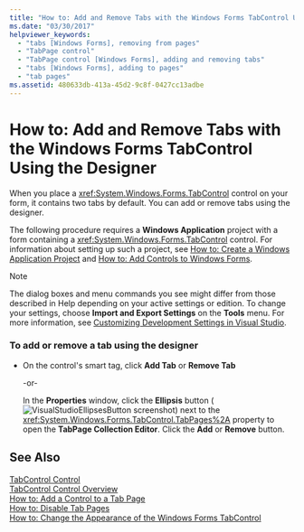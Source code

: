 ```yaml
---
title: "How to: Add and Remove Tabs with the Windows Forms TabControl Using the Designer"
ms.date: "03/30/2017"
helpviewer_keywords: 
  - "tabs [Windows Forms], removing from pages"
  - "TabPage control"
  - "TabPage control [Windows Forms], adding and removing tabs"
  - "tabs [Windows Forms], adding to pages"
  - "tab pages"
ms.assetid: 480633db-413a-45d2-9c8f-0427cc13adbe
---
```

# How to: Add and Remove Tabs with the Windows Forms TabControl Using the Designer
When you place a <xref:System.Windows.Forms.TabControl> control on your form, it contains two tabs by default. You can add or remove tabs using the designer.  
  
 The following procedure requires a **Windows Application** project with a form containing a <xref:System.Windows.Forms.TabControl> control. For information about setting up such a project, see [How to: Create a Windows Application Project](http://msdn.microsoft.com/library/b2f93fed-c635-4705-8d0e-cf079a264efa) and [How to: Add Controls to Windows Forms](../../../../docs/framework/winforms/controls/how-to-add-controls-to-windows-forms.md).  
  
> [!NOTE]
>  The dialog boxes and menu commands you see might differ from those described in Help depending on your active settings or edition. To change your settings, choose **Import and Export Settings** on the **Tools** menu. For more information, see [Customizing Development Settings in Visual Studio](http://msdn.microsoft.com/library/22c4debb-4e31-47a8-8f19-16f328d7dcd3).  
  
### To add or remove a tab using the designer  
  
-   On the control's smart tag, click **Add Tab** or **Remove Tab**  
  
     -or-  
  
     In the **Properties** window, click the **Ellipsis** button (![VisualStudioEllipsesButton screenshot](../../../../docs/framework/winforms/media/vbellipsesbutton.png "vbEllipsesButton")) next to the <xref:System.Windows.Forms.TabControl.TabPages%2A> property to open the **TabPage Collection Editor**. Click the **Add** or **Remove** button.  
  
## See Also  
 [TabControl Control](../../../../docs/framework/winforms/controls/tabcontrol-control-windows-forms.md)  
 [TabControl Control Overview](../../../../docs/framework/winforms/controls/tabcontrol-control-overview-windows-forms.md)  
 [How to: Add a Control to a Tab Page](../../../../docs/framework/winforms/controls/how-to-add-a-control-to-a-tab-page.md)  
 [How to: Disable Tab Pages](../../../../docs/framework/winforms/controls/how-to-disable-tab-pages.md)  
 [How to: Change the Appearance of the Windows Forms TabControl](../../../../docs/framework/winforms/controls/how-to-change-the-appearance-of-the-windows-forms-tabcontrol.md)
